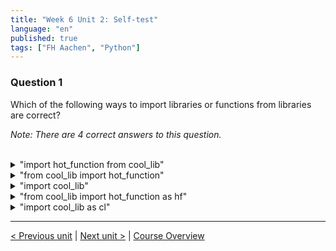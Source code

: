 ```yaml
---
title: "Week 6 Unit 2: Self-test"
language: "en"
published: true
tags: ["FH Aachen", "Python"]
---
```


### Question 1

Which of the following ways to import libraries or functions from libraries
are correct?

_Note: There are 4 correct answers to this question._

<br>

<details>
	<summary>"import hot_function from cool_lib"</summary>
	❌
</details>

<details>
	<summary>"from cool_lib import hot_function"</summary>
	✅
</details>

<details>
	<summary>"import cool_lib"</summary>
	✅
</details>

<details>
	<summary>"from cool_lib import hot_function as hf"</summary>
	✅
</details>

<details>
	<summary>"import cool_lib as cl"</summary>
	✅
</details>

---

[< Previous unit](/teaching/python-mooc/week6_unit2_import_libraries) | [Next unit >](/teaching/python-mooc/week6_unit3_math) |
[Course Overview](/teaching/python-mooc)
